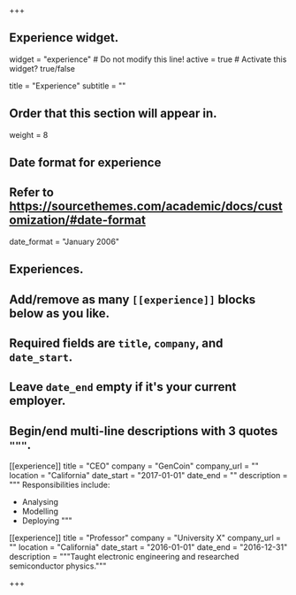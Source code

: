 +++
## Experience widget.
widget = "experience"  # Do not modify this line!
active = true  # Activate this widget? true/false

title = "Experience"
subtitle = ""

## Order that this section will appear in.
weight = 8

## Date format for experience
##   Refer to https://sourcethemes.com/academic/docs/customization/#date-format
date_format = "January 2006"

## Experiences.
##   Add/remove as many `[[experience]]` blocks below as you like.
##   Required fields are `title`, `company`, and `date_start`.
##   Leave `date_end` empty if it's your current employer.
##   Begin/end multi-line descriptions with 3 quotes `"""`.
[[experience]]
  title = "CEO"
  company = "GenCoin"
  company_url = ""
  location = "California"
  date_start = "2017-01-01"
  date_end = ""
  description = """
  Responsibilities include:
  
  * Analysing
  * Modelling
  * Deploying
  """

[[experience]]
  title = "Professor"
  company = "University X"
  company_url = ""
  location = "California"
  date_start = "2016-01-01"
  date_end = "2016-12-31"
  description = """Taught electronic engineering and researched semiconductor physics."""

+++
